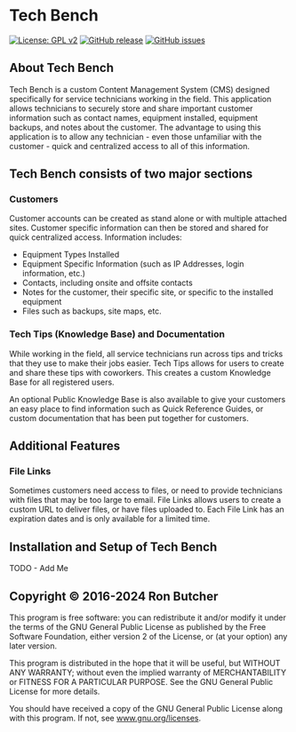 # Tech Bench

[![License: GPL v2](https://img.shields.io/badge/License-GPL%20v2-blue.svg)](https://www.gnu.org/licenses/old-licenses/gpl-2.0.en.html)
[![GitHub release](https://img.shields.io/github/release/Butcherman/Tech_Bench)](https://GitHub.com/Butcherman/Tech_Bench/releases/)
[![GitHub issues](https://img.shields.io/github/issues/Butcherman/Tech_Bench)](https://GitHub.com/Butcherman/Tech_Bench/issues/)

## About Tech Bench

Tech Bench is a custom Content Management System (CMS) designed specifically for service technicians working in the field.
This application allows technicians to securely store and share important customer information such as contact names, equipment
installed, equipment backups, and notes about the customer. The advantage to using this application is to allow any technician -
even those unfamiliar with the customer - quick and centralized access to all of this information.

## Tech Bench consists of two major sections

### Customers

Customer accounts can be created as stand alone or with multiple attached sites. Customer specific information can then
be stored and shared for quick centralized access. Information includes:

-   Equipment Types Installed
-   Equipment Specific Information (such as IP Addresses, login information, etc.)
-   Contacts, including onsite and offsite contacts
-   Notes for the customer, their specific site, or specific to the installed equipment
-   Files such as backups, site maps, etc.

### Tech Tips (Knowledge Base) and Documentation

While working in the field, all service technicians run across tips and tricks that they use to make their jobs easier.
Tech Tips allows for users to create and share these tips with coworkers. This creates a custom Knowledge Base for all
registered users.

An optional Public Knowledge Base is also available to give your customers an easy place to find information such as Quick
Reference Guides, or custom documentation that has been put together for customers.

## Additional Features

### File Links

Sometimes customers need access to files, or need to provide technicians with files that may be too large to email. File
Links allows users to create a custom URL to deliver files, or have files uploaded to. Each File Link has an expiration
dates and is only available for a limited time.

## Installation and Setup of Tech Bench

TODO - Add Me

## Copyright © 2016-2024 Ron Butcher

This program is free software: you can redistribute it and/or modify it under the terms of the GNU
General Public License as published by the Free Software Foundation, either version 2 of the License,
or (at your option) any later version.

This program is distributed in the hope that it will be useful, but WITHOUT ANY WARRANTY; without even
the implied warranty of MERCHANTABILITY or FITNESS FOR A PARTICULAR PURPOSE. See the GNU General Public
License for more details.

You should have received a copy of the GNU General Public License along with this program. If not, see
www.gnu.org/licenses.
